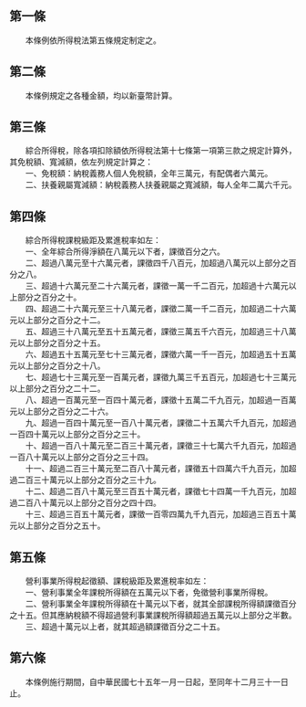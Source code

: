 第一條 
-------
　　本條例依所得稅法第五條規定制定之。  


第二條 
-------
　　本條例規定之各種金額，均以新臺幣計算。  


第三條 
-------
　　綜合所得稅，除各項扣除額依所得稅法第十七條第一項第三款之規定計算外，其免稅額、寬減額，依左列規定計算之：  
　　一、免稅額：納稅義務人個人免稅額，全年三萬元，有配偶者六萬元。  
　　二、扶養親屬寬減額：納稅義務人扶養親屬之寬減額，每人全年二萬六千元。  


第四條 
-------
　　綜合所得稅課稅級距及累進稅率如左：  
　　一、全年綜合所得淨額在八萬元以下者，課徵百分之六。  
　　二、超過八萬元至十六萬元者，課徵四千八百元，加超過八萬元以上部分之百分之八。  
　　三、超過十六萬元至二十六萬元者，課徵一萬一千二百元，加超過十六萬元以上部分之百分之十。  
　　四、超過二十六萬元至三十八萬元者，課徵二萬一千二百元，加超過二十六萬元以上部分之百分之十二。  
　　五、超過三十八萬元至五十五萬元者，課徵三萬五千六百元，加超過三十八萬元以上部分之百分之十五。  
　　六、超過五十五萬元至七十三萬元者，課徵六萬一千一百元，加超過五十五萬元以上部分之百分之十八。  
　　七、超過七十三萬元至一百萬元者，課徵九萬三千五百元，加超過七十三萬元以上部分之百分之二十二。  
　　八、超過一百萬元至一百四十萬元者，課徵十五萬二千九百元，加超過一百萬元以上部分之百分之二十六。  
　　九、超過一百四十萬元至一百八十萬元者，課徵二十五萬六千九百元，加超過一百四十萬元以上部分之百分之三十。  
　　十、超過一百八十萬元至二百三十萬元者，課徵三十七萬六千九百元，加超過一百八十萬元以上部分之百分之三十四。  
　　十一、超過二百三十萬元至二百八十萬元者，課徵五十四萬六千九百元，加超過二百三十萬元以上部分之百分之三十九。  
　　十二、超過二百八十萬元至三百五十萬元者，課徵七十四萬一千九百元，加超過二百八十萬元以上部分之百分之四十四。  
　　十三、超過三百五十萬元者，課徵一百零四萬九千九百元，加超過三百五十萬元以上部分之百分之五十。  


第五條 
-------
　　營利事業所得稅起徵額、課稅級距及累進稅率如左：  
　　一、營利事業全年課稅所得額在五萬元以下者，免徵營利事業所得稅。  
　　二、營利事業全年課稅所得額在十萬元以下者，就其全部課稅所得額課徵百分之十五。但其應納稅額不得超過營利事業課稅所得額超過五萬元以上部分之半數。  
　　三、超過十萬元以上者，就其超過額課徵百分之二十五。  


第六條 
-------
　　本條例施行期間，自中華民國七十五年一月一日起，至同年十二月三十一日止。